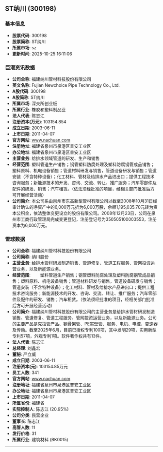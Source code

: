 ## ST纳川 (300198)

### 基本信息

- **股票代码**: 300198
- **股票简称**: ST纳川
- **所属市场**: sz
- **更新时间**: 2025-10-25 16:11:06

### 巨潮资讯数据

- **公司全称**: 福建纳川管材科技股份有限公司
- **英文名称**: Fujian Newchoice Pipe Technology Co., Ltd.
- **A股代码**: 300198
- **A股简称**: ST纳川
- **所属市场**: 深交所创业板
- **所属行业**: 橡胶和塑料制品业
- **法人代表**: 陈志江
- **注册资本(万元)**: 103154.854
- **成立日期**: 2003-06-11
- **上市日期**: 2011-04-07
- **官方网站**: www.nachuan.com
- **注册地址**: 福建省泉州市泉港区普安工业区
- **办公地址**: 福建省泉州市泉港区普安工业区
- **主营业务**: 给排水领域管道的研发、生产和销售
- **经营范围**: 塑料管道生产销售；钢管塑料防腐处理及塑料防腐钢管成品销售；塑料原料、机电设备销售；管道材料研发与销售，管道设备研发与销售；管道安装（不含特种设备）；化工材料、管材及给排水产品进出口；提供工程技术咨询服务；新能源技术的开发、咨询、交流、转让、推广服务；汽车零部件及配件的研发、销售；汽车租赁。（依法须经批准的项目，经相关部门批准后方可开展经营活动）
- **公司简介**: 本公司系由泉州市东高新型管材有限公司以截至2008年10月31日经审计确认的净资产中的6,000万元折为6,000万股，余额1,195,035.70元转为资本公积金，依法整体变更设立的股份有限公司。2008年12月23日，公司在泉州市工商行政管理局完成变更登记，注册登记号为350505100003553，注册资本为6,000万元。

### 雪球数据

- **公司全称**: 福建纳川管材科技股份有限公司
- **公司简称**: 纳川股份
- **主营业务**: 给排水管材研发制造销售、管道修复、管道工程服务、管网投资运营业务，以及新能源业务。
- **经营范围**: 　　塑料管道生产销售；钢管塑料防腐处理及塑料防腐钢管成品销售；塑料原料、机电设备销售；管道材料研发与销售，管道设备研发与销售；管道安装（不含特种设备）；化工材料、管材及给排水产品进出口；提供工程技术咨询服务；新能源技术的开发、咨询、交流、转让、推广服务；汽车零部件及配件的研发、销售；汽车租赁。（依法须经批准的项目，经相关部门批准后方可开展经营活动）
- **公司简介**: 福建纳川管材科技股份有限公司的主营业务是给排水管材研发制造销售、管道修复、管道工程服务、管网投资运营业务，以及新能源业务。公司的主要产品是克拉管产品、钢骨架管、PE实壁管、服务、电机、电控、变速器及传动。截至2025年6月，目前已授权专利100项，其中发明29项，实用新型专利57项，外观专利1项。软件著作权共有13件。
- **法人代表**: 陈志江
- **总经理**: 刘鑫宏
- **董秘**: 严立威
- **成立日期**: 2003-06-11
- **注册资本(元)**: 103154.85万元
- **员工人数**: 341
- **官方网站**: www.nachuan.com
- **注册地址**: 福建省泉州市泉港区普安工业区
- **办公地址**: 福建省泉州市泉港区普安工业区
- **上市日期**: 2011-04-07
- **所属省份**: 福建省
- **实际控制人**: 陈志江 (20.95%)
- **公司分类**: 民营企业
- **董事长**: 陈志江
- **高管人数**: 11
- **发行价格**: 31
- **所属行业**: 建筑材料 (BK0015)

---